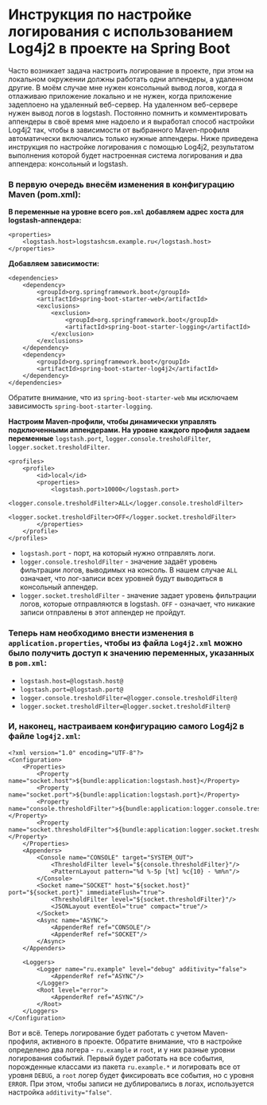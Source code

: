 # Инструкция по настройке логирования с использованием Log4j2 в проекте на Spring Boot

Часто возникает задача настроить логирование в проекте, при этом на локальном окружении должны работать одни аппендеры, а удаленном другие. 
В моём случае мне нужен консольный вывод логов, когда я отлаживаю приложение локально и не нужен, когда приложение задеплоено на удаленный веб-сервер. На удаленном веб-сервере нужен вывод логов в logstash.
Постоянно помнить и комментировать аппендеры  в своё время мне надоело и я выработал способ настройки Log4j2 так, чтобы в зависимости от выбранного Maven-профиля автоматически включались только нужные аппендеры.
Ниже приведена инструкция по настройке логирования с помощью Log4j2, результатом выполнения которой будет настроенная система логирования и два аппендера: консольный и logstash.

### В первую очередь внесём изменения в конфигурацию Maven (pom.xml):

**В переменные на уровне всего `pom.xml` добавляем адрес хоста для logstash-аппендера:**

	<properties>
		<logstash.host>logstashcsm.example.ru</logstash.host>
	</properties>
	

**Добавляем зависимости:**

	<dependencies>    
		<dependency>    
			<groupId>org.springframework.boot</groupId>
	 		<artifactId>spring-boot-starter-web</artifactId>
	 		<exclusions>
	 			<exclusion>
					<groupId>org.springframework.boot</groupId>
					<artifactId>spring-boot-starter-logging</artifactId>
				</exclusion>
			</exclusions>
		</dependency>
		<dependency>
			<groupId>org.springframework.boot</groupId>
			<artifactId>spring-boot-starter-log4j2</artifactId>
		</dependency>
	</dependencies>

Обратите внимание, что из `spring-boot-starter-web` мы исключаем зависимость `spring-boot-starter-logging`.

**Настроим Maven-профили, чтобы динамически управлять подключенными аппендерами. 
На уровне каждого профиля задаем переменные** `logstash.port`, `logger.console.tresholdFilter`, `logger.socket.tresholdFilter`.


	<profiles>
		<profile>
			<id>local</id>
			<properties>
				<logstash.port>10000</logstash.port>
				<logger.console.tresholdFilter>ALL</logger.console.tresholdFilter>
				<logger.socket.tresholdFilter>OFF</logger.socket.tresholdFilter>
			</properties>
		</profile>
	</profiles>
	
* `logstash.port` - порт, на который нужно отправлять логи.
* `logger.console.tresholdFilter` - значение задаёт уровень фильтрации логов, выводимых на консоль. В нашем случае `ALL` означает, что лог-записи всех уровней будут выводиться в консольный аппендер.
* `logger.socket.tresholdFilter` - значение задает уровень фильтрации логов, которые отправляются в logstash. `OFF` - означает, что никакие записи отправлены в этот аппендер не пройдут.


### Теперь нам необходимо внести изменения в `application.properties`, чтобы из файла `Log4j2.xml` можно было получить доступ к значению переменных, указанных в `pom.xml`:

* `logstash.host=@logstash.host@`
* `logstash.port=@logstash.port@`
* `logger.console.tresholdFilter=@logger.console.tresholdFilter@`
* `logger.socket.tresholdFilter=@logger.socket.tresholdFilter@`
	
### И, наконец, настраиваем конфигурацию самого Log4j2 в файле `log4j2.xml`:

	<?xml version="1.0" encoding="UTF-8"?>
	<Configuration>
		<Properties>
			<Property name="socket.host">${bundle:application:logstash.host}</Property>
			<Property name="socket.port">${bundle:application:logstash.port}</Property>
			<Property name="console.thresholdFilter">${bundle:application:logger.console.tresholdFilter}</Property>
			<Property name="socket.thresholdFilter">${bundle:application:logger.socket.tresholdFilter}</Property>
		</Properties>
		<Appenders>
			<Console name="CONSOLE" target="SYSTEM_OUT">
				<ThresholdFilter level="${console.thresholdFilter}"/>
				<PatternLayout pattern="%d %-5p [%t] %c{10} - %m%n"/>
			</Console>
			<Socket name="SOCKET" host="${socket.host}" port="${socket.port}" immediateFlush="true">
				<ThresholdFilter level="${socket.thresholdFilter}"/>
				<JSONLayout eventEol="true" compact="true"/>
			</Socket>
			<Async name="ASYNC">
				<AppenderRef ref="CONSOLE"/>
				<AppenderRef ref="SOCKET"/>
			</Async>
		</Appenders>
		
		<Loggers>
			<Logger name="ru.example" level="debug" additivity="false">
				<AppenderRef ref="ASYNC"/>
			</Logger>
			<Root level="error">
				<AppenderRef ref="ASYNC"/>
			</Root>
		</Loggers>
	</Configuration>

Вот и всё. Теперь логирование будет работать с учетом Maven-профиля, активного в проекте.
Обратите внимание, что в настройке определено два логера - `ru.example` и `root`, и у них разные уровни логирования событий. 
Первый будет работать на все события, порожденные классами из пакета `ru.example.*` и логировать все от уровня `DEBUG`, а `root` логер будет фиксировать все события, но с уровня `ERROR`. 
При этом, чтобы записи не дублировались в логах, используется настройка `additivity="false"`.

